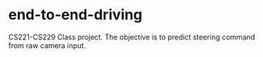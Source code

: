 # end-to-end-driving
CS221-CS229 Class project. The objective is to predict steering command from raw camera input.
